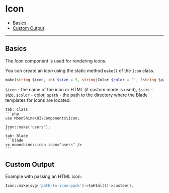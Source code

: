 # Icon

- [Basics](#basics)
- [Custom Output](#custom)

---

<a name="basics"></a>
## Basics

The *Icon* component is used for rendering icons.

You can create an *Icon* using the static method `make()` of the `Icon` class.

```php
make(string $icon, int $size = 5, string|Color $color = '', ?string $path = null)
```

`$icon` - the name of the icon or HTML (if custom mode is used),
`$size` - size,
`$color` - color,
`$path` - the path to the directory where the Blade templates for icons are located.

~~~tabs
tab: Class
```php
use MoonShine\UI\Components\Icon;

Icon::make('users');
```
tab: Blade
```blade
<x-moonshine::icon icon="users" />
```
~~~

<a name="custom"></a>
## Custom Output

Example with passing an HTML icon:

```php
Icon::make(svg('path-to-icon-pack')->toHtml())->custom(),
```